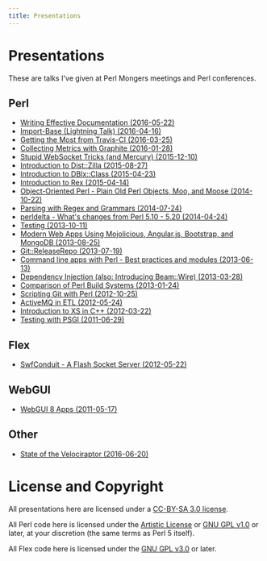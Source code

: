 ```yaml
---
title: Presentations
---
```


# Presentations

These are talks I've given at Perl Mongers meetings and Perl conferences.

## Perl

* [Writing Effective Documentation (2016-05-22)](http://preaction.github.io/Effective-Documentation)
* [Import-Base (Lightning Talk) (2016-04-16)](http://preaction.github.io/Import-Base-Talk)
* [Getting the Most from Travis-CI (2016-03-25)](http://preaction.github.io/Getting-The-Most-From-Travis-CI-For-Perl)
* [Collecting Metrics with Graphite (2016-01-28)](http://preaction.github.io/Collecting-Metrics-With-Graphite)
* [Stupid WebSocket Tricks (and Mercury) (2015-12-10)](http://preaction.github.io/Stupid-Websocket-Tricks-With-Perl)
* [Introduction to Dist::Zilla (2015-08-27)](http://preaction.github.io/Introduction-to-Dist-Zilla/)
* [Introduction to DBIx::Class (2015-04-23)](http://preaction.github.io/Introduction-to-DBIx-Class/)
* [Introduction to Rex (2015-04-14)](http://preaction.github.io/Introduction-to-Rex)
* [Object-Oriented Perl - Plain Old Perl Objects, Moo, and Moose (2014-10-22)](http://chicago.pm.org/Object-Oriented/)
* [Parsing with Regex and Grammars (2014-07-24)](http://chicago.pm.org/Parsing-Regex-Grammars/)
* [perldelta - What's changes from Perl 5.10 - 5.20 (2014-04-24)](http://chicago.pm.org/perldelta)
* [Testing (2013-10-11)](http://chicago.pm.org/Testing)
* [Modern Web Apps Using Mojolicious, Angular.js, Bootstrap, and MongoDB (2013-08-25)](/talks/Perl/Mojo-Angular.html)
* [Git::ReleaseRepo (2013-07-19)](/talks/Perl/Git-ReleaseRepo.html)
* [Command line apps with Perl - Best practices and modules (2013-06-13)](http://chicago.pm.org/Command-Line-Apps/)
* [Dependency Injection (also: Introducing Beam::Wire) (2013-03-28)](/talks/Perl/Dependency-Injection.html)
* [Comparison of Perl Build Systems (2013-01-24)](/talks/Perl/Compare-Building-Modules.html)
* [Scripting Git with Perl (2012-10-25)](/talks/Perl/Scripting-Git.html)
* [ActiveMQ in ETL (2012-05-24)](/talks/Perl/ActiveMQ-ETL.html)
* [Introduction to XS in C++ (2012-03-22)](/talks/Perl/Intro-XS-CXX.html)
* [Testing with PSGI (2011-06-29)](/talks/Perl/PSGI-Testing.html)

## Flex

* [SwfConduit - A Flash Socket Server (2012-05-22)](/talks/Flex/SwfConduit.html)

## WebGUI

* [WebGUI 8 Apps (2011-05-17)](/talks/WebGUI/8-apps.html)

## Other

* [State of the Velociraptor (2016-06-20)](http://preaction.github.io/SOTV-YAPCNA-2016/)

# License and Copyright

All presentations here are licensed under a [CC-BY-SA 3.0
license](http://creativecommons.org/licenses/by-sa/3.0/us/).

All Perl code here is licensed under the [Artistic
License](http://dev.perl.org/licenses/artistic.html) or [GNU GPL
v1.0](http://www.gnu.org/licenses/gpl-1.0.txt) or later, at your
discretion (the same terms as Perl 5 itself).

All Flex code here is licensed under the [GNU GPL
v3.0](http://www.gnu.org/licenses/gpl-3.0.txt) or later.

